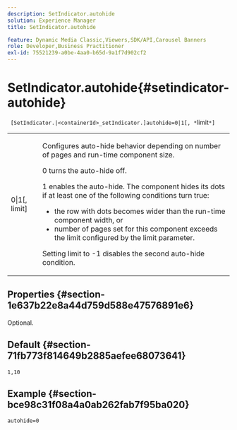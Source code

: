 ```yaml
---
description: SetIndicator.autohide
solution: Experience Manager
title: SetIndicator.autohide

feature: Dynamic Media Classic,Viewers,SDK/API,Carousel Banners
role: Developer,Business Practitioner
exl-id: 75521239-a0be-4aa0-b65d-9a1f7d902cf2
---
```

# SetIndicator.autohide{#setindicator-autohide}

` [SetIndicator.|<containerId>_setIndicator.]autohide=0|1[, *`limit`*]`

<table id="table_0BEA0B5FFDF64E5594B534B2A87A6D88"> 
 <tbody> 
  <tr> 
   <td colname="col1"> <p> <span class="codeph">0|1[,<span class="varname"> limit</span>]</span> </p> </td> 
   <td colname="col2"> <p> Configures auto-hide behavior depending on number of pages and run-time component size. </p> <p> <span class="codeph"> 0</span> turns the auto-hide off. </p> <p> <span class="codeph"> 1</span> enables the auto-hide. The component hides its dots if at least one of the following conditions turn true: </p> <p> 
     <ul id="ul_A7F9C1DDC6AE44BAA348B3AD440A4EDD"> 
      <li id="li_39332158806445DF874C5A52F1331B8B">the row with dots becomes wider than the run-time component width, or </li> 
      <li id="li_E30BAC8B609147ADB8824000F5729B21">number of pages set for this component exceeds the limit configured by the <span class="codeph"><span class="varname"> limit</span></span> parameter. </li> 
     </ul> </p> <p> Setting <span class="codeph"><span class="varname"> limit</span></span> to <span class="codeph"> -1</span> disables the second auto-hide condition. </p> </td> 
  </tr> 
 </tbody> 
</table>

## Properties {#section-1e637b22e8a44d759d588e47576891e6}

Optional.

## Default {#section-71fb773f814649b2885aefee68073641}

`1,10`

## Example {#section-bce98c31f08a4a0ab262fab7f95ba020}

`autohide=0`
